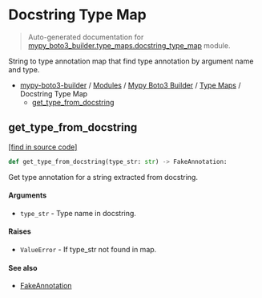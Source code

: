 # Docstring Type Map

> Auto-generated documentation for [mypy_boto3_builder.type_maps.docstring_type_map](https://github.com/vemel/mypy_boto3_builder/blob/master/mypy_boto3_builder/type_maps/docstring_type_map.py) module.

String to type annotation map that find type annotation by argument name and type.

- [mypy-boto3-builder](../../README.md#mypy_boto3_builder) / [Modules](../../MODULES.md#mypy-boto3-builder-modules) / [Mypy Boto3 Builder](../index.md#mypy-boto3-builder) / [Type Maps](index.md#type-maps) / Docstring Type Map
    - [get_type_from_docstring](#get_type_from_docstring)

## get_type_from_docstring

[[find in source code]](https://github.com/vemel/mypy_boto3_builder/blob/master/mypy_boto3_builder/type_maps/docstring_type_map.py#L454)

```python
def get_type_from_docstring(type_str: str) -> FakeAnnotation:
```

Get type annotation for a string extracted from docstring.

#### Arguments

- `type_str` - Type name in docstring.

#### Raises

- `ValueError` - If type_str not found in map.

#### See also

- [FakeAnnotation](../type_annotations/fake_annotation.md#fakeannotation)
